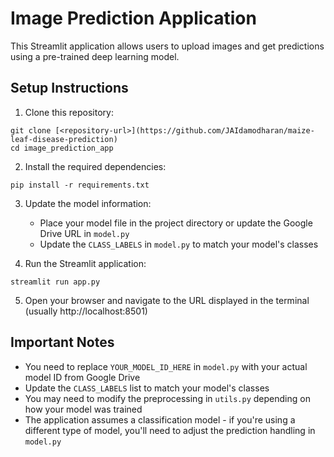 # Image Prediction Application

This Streamlit application allows users to upload images and get predictions using a pre-trained deep learning model.

## Setup Instructions 

1. Clone this repository:
```
git clone [<repository-url>](https://github.com/JAIdamodharan/maize-leaf-disease-prediction)
cd image_prediction_app
```

2. Install the required dependencies:
```
pip install -r requirements.txt
```

3. Update the model information:
   - Place your model file in the project directory or update the Google Drive URL in `model.py`
   - Update the `CLASS_LABELS` in `model.py` to match your model's classes

4. Run the Streamlit application:
```
streamlit run app.py
```

5. Open your browser and navigate to the URL displayed in the terminal (usually http://localhost:8501)

## Important Notes

- You need to replace `YOUR_MODEL_ID_HERE` in `model.py` with your actual model ID from Google Drive
- Update the `CLASS_LABELS` list to match your model's classes
- You may need to modify the preprocessing in `utils.py` depending on how your model was trained
- The application assumes a classification model - if you're using a different type of model, you'll need to adjust the prediction handling in `model.py`

